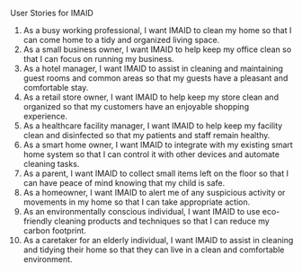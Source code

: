 User Stories for IMAID

1. As a busy working professional, I want IMAID to clean my home so that I can come home to a tidy and organized living space.
2. As a small business owner, I want IMAID to help keep my office clean so that I can focus on running my business.
3. As a hotel manager, I want IMAID to assist in cleaning and maintaining guest rooms and common areas so that my guests have a pleasant and comfortable stay.
4. As a retail store owner, I want IMAID to help keep my store clean and organized so that my customers have an enjoyable shopping experience.
5. As a healthcare facility manager, I want IMAID to help keep my facility clean and disinfected so that my patients and staff remain healthy.
6. As a smart home owner, I want IMAID to integrate with my existing smart home system so that I can control it with other devices and automate cleaning tasks.
7. As a parent, I want IMAID to collect small items left on the floor so that I can have peace of mind knowing that my child is safe.
8. As a homeowner, I want IMAID to alert me of any suspicious activity or movements in my home so that I can take appropriate action.
9. As an environmentally conscious individual, I want IMAID to use eco-friendly cleaning products and techniques so that I can reduce my carbon footprint.
10. As a caretaker for an elderly individual, I want IMAID to assist in cleaning and tidying their home so that they can live in a clean and comfortable environment.
